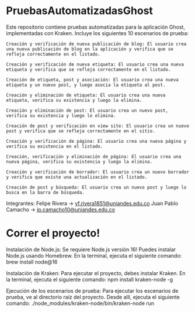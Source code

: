 # PruebasAutomatizadasGhost

Este repositorio contiene pruebas automatizadas para la aplicación Ghost, implementadas con Kraken. Incluye los siguientes 10 escenarios de prueba:

    Creación y verificación de nueva publicación de blog: El usuario crea una nueva publicación de blog en la aplicación y verifica que se refleja correctamente en el listado.

    Creación y verificación de nueva etiqueta: El usuario crea una nueva etiqueta y verifica que se refleja correctamente en el listado.

    Creación de etiqueta, post y asociación: El usuario crea una nueva etiqueta y un nuevo post, y luego asocia la etiqueta al post.

    Creación y eliminación de etiqueta: El usuario crea una nueva etiqueta, verifica su existencia y luego la elimina.

    Creación y eliminación de post: El usuario crea un nuevo post, verifica su existencia y luego lo elimina.

    Creación de post y verificación en view site: El usuario crea un nuevo post y verifica que se refleja correctamente en el sitio.

    Creación y verificación de página: El usuario crea una nueva página y verifica su existencia en el listado.

    Creación, verificación y eliminación de página: El usuario crea una nueva página, verifica su existencia y luego la elimina.

    Creación y verificación de borrador: El usuario crea un nuevo borrador y verifica que existe una actualización en el listado.

    Creación de post y búsqueda: El usuario crea un nuevo post y luego lo busca en la barra de búsqueda.

Integrantes: 
Felipe Rivera -> yf.rivera1851@uniandes.edu.co
Juan Pablo Camacho -> jp.camacho10@uniandes.edu.co

# Correr el proyecto!
Instalación de Node.js:
Se requiere Node.js versión 16!
    Puedes instalar Node.js usando Homebrew.
    En la terminal, ejecuta el siguiente comando:
    brew install node@16

Instalación de Kraken:
    Para ejecutar el proyecto, debes instalar Kraken.
    En la terminal, ejecuta el siguiente comando:
    npm install kraken-node -g

Ejecución de los escenarios de prueba:
    Para ejecutar los escenarios de prueba, ve al directorio raíz del proyecto.
    Desde allí, ejecuta el siguiente comando:
    ./node_modules/kraken-node/bin/kraken-node run